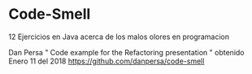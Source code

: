 # Code-Smell

12 Ejercicios en Java acerca de los malos olores en programacion

Dan Persa " Code example for the Refactoring presentation " obtenido  Enero 11 del 2018
https://github.com/danpersa/code-smell
